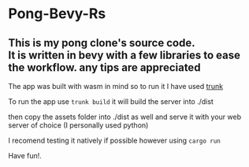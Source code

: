 # Pong-Bevy-Rs
This is my pong clone's source code. </br>
It is written in bevy with a few libraries to ease the workflow. any tips are appreciated
--
The app was built with wasm in mind so to run it I have used [trunk](https://trunkrs.dev/)

To run the app use `trunk build` it will build the server into ./dist

then copy the assets folder into ./dist as well and serve it with your web server of choice (I personally used python)

I recomend testing it natively if possible however using `cargo run`

Have fun!.

